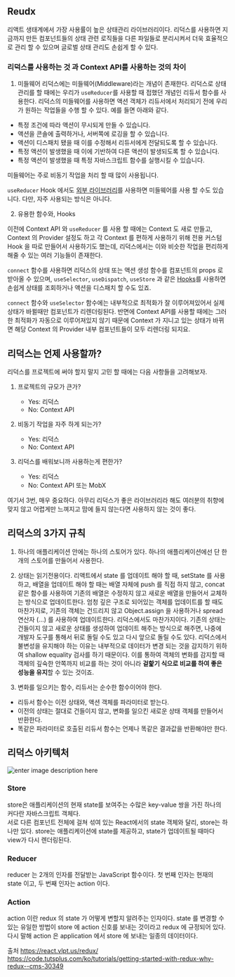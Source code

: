 ## Reudx
리액트 생태계에서 가장 사용률이 높은 상태관리 라이브러리이다.
리덕스를 사용하면 지금까지 만든 컴포넌트들의 상태 관련 로직들을 다른 파일들로 분리시켜서
 더욱 효율적으로 관리 할 수 있으며 글로벌 상태 관리도 손쉽게 할 수 있다.


### 리덕스를 사용하는 것 과 Context API를 사용하는 것의 차이
1. 미들웨어
리덕스에는 미들웨어(Middleware)라는 개념이 존재한다. 
리덕스로 상태 관리를 할 때에는 우리가  `useReducer`를 사용할 때 접했던 개념인 리듀서 함수를 사용한다. 
리덕스의 미들웨어를 사용하면 액션 객체가 리듀서에서 처리되기 전에 우리가 원하는 작업들을 수행 할 수 있다. 예를 들면 아래와 같다.

-   특정 조건에 따라 액션이 무시되게 만들 수 있습니다.
-   액션을 콘솔에 출력하거나, 서버쪽에 로깅을 할 수 있습니다.
-   액션이 디스패치 됐을 때 이를 수정해서 리듀서에게 전달되도록 할 수 있습니다.
-   특정 액션이 발생했을 때 이에 기반하여 다른 액션이 발생되도록 할 수 있습니다.
-   특정 액션이 발생했을 때 특정 자바스크립트 함수를 실행시킬 수 있습니다.

미들웨어는 주로 비동기 작업을 처리 할 때 많이 사용됩니다.

`useReducer`  Hook 에서도  [외부 라이브러리](https://github.com/streamich/react-use/blob/master/docs/createReducer.md)를 사용하면 미들웨어를 사용 할 수도 있습니다. 다만, 자주 사용되는 방식은 아니다.

2. 유용한 함수와, Hooks

이전에 Context API 와  `useReducer`  를 사용 할 때에는 Context 도 새로 만들고, Context 의 Provider 설정도 하고 각 Context 를 편하게 사용하기 위해 전용 커스텀 Hook 을 따로 만들어서 사용하기도 했는데, 리덕스에서는 이와 비슷한 작업을 편리하게 해줄 수 있는 여러 기능들이 존재한다.

`connect` 함수를 사용하면 리덕스의 상태 또는 액션 생성 함수를 컴포넌트의 props 로 받아올 수 있으며,  `useSelector`,  `useDispatch`,  `useStore`  과 같은  [Hooks](https://react-redux.js.org/api/hooks)를 사용하면 손쉽게 상태를 조회하거나 액션을 디스패치 할 수도 있죠.

`connect`  함수와  `useSelector`  함수에는 내부적으로 최적화가 잘 이루어져있어서 실제 상태가 바뀔때만 컴포넌트가 리렌더링된다. 반면에 Context API를 사용할 때에는 그러한 최적화가 자동으로 이루어져있지 않기 때문에 Context 가 지니고 있는 상태가 바뀌면 해당 Context 의 Provider 내부 컴포넌트들이 모두 리렌더링 되지요.


## 리덕스는 언제 사용할까?
리덕스를 프로젝트에 써야 할지 말지 고민 할 때에는 다음 사항들을 고려해보자.

1.  프로젝트의 규모가 큰가?
    -   Yes: 리덕스
    -   No: Context API

2.  비동기 작업을 자주 하게 되는가?
    -   Yes: 리덕스
    -   No: Context API

3.  리덕스를 배워보니까 사용하는게 편한가?
    -   Yes: 리덕스
    -   No: Context API 또는 MobX

여기서 3번, 매우 중요하다. 아무리 리덕스가 좋은 라이브러리라 해도 여러분의 취향에 맞지 않고 어렵게만 느껴지고 맘에 들지 않는다면 사용하지 않는 것이 좋다. 

## 리덕스의 3가지 규칙
1. 하나의 애플리케이션 안에는 하나의 스토어가 있다.
하나의 애플리케이션에선 단 한개의 스토어를 만들어서 사용한다. 

2. 상태는 읽기전용이다.
리액트에서 state 를 업데이트 해야 할 때, setState 를 사용하고, 배열을 업데이트 해야 할 때는 배열 자체에 push 를 직접 하지 않고, 
concat 같은 함수를 사용하여 기존의 배열은 수정하지 않고 새로운 배열을 만들어서 교체하는 방식으로 업데이트한다. 
엄청 깊은 구조로 되어있는 객체를 업데이트를 할 때도 마찬가지로, 기존의 객체는 건드리지 않고 Object.assign 을 사용하거나 spread 연산자 (...) 를 사용하여 업데이트한다.
리덕스에서도 마찬가지이다.
기존의 상태는 건들이지 않고 새로운 상태를 생성하여 업데이트 해주는 방식으로 해주면, 나중에 개발자 도구를 통해서 뒤로 돌릴 수도 있고 다시 앞으로 돌릴 수도 있다.
리덕스에서 불변성을 유지해야 하는 이유는 내부적으로 데이터가 변경 되는 것을 감지하기 위하여 shallow equality 검사를 하기 때문이다. 
이를 통하여 객체의 변화를 감지할 때 객체의 깊숙한 안쪽까지 비교를 하는 것이 아니라 **겉핥기 식으로 비교를 하여 좋은 성능을 유지**할 수 있는 것이죠.

3. 변화를 일으키는 함수, 리듀서는 순수한 함수이어야 한다.
- 리듀서 함수는 이전 상태와, 액션 객체를 파라미터로 받는다.
- 이전의 상태는 절대로 건들이지 않고, 변화를 일으킨 새로운 상태 객체를 만들어서 반환한다.
- 똑같은 파라미터로 호출된 리듀서 함수는 언제나 똑같은 결과값을 반환해야만 한다.


## 리덕스 아키텍처
![enter image description here](https://media.vlpt.us/images/jongsunpark88/post/7bf4cf48-98e1-459b-9b5b-ad20602a4688/0_95tBOgxEPQAVq9YO.png)

### Store
store은 애플리케이션의 현재 state를 보여주는 수많은 key-value 쌍을 가진 하나의 커다란 자바스크립트 객체다.  
서로 다른 컴포넌트 전체에 걸쳐 섞여 있는 React에서의 state 객체와 달리, store는 하나만 있다. 
store는 애플리케이션에 state를 제공하고, state가 업데이트될 때마다 view가 다시 렌더링된다.

### Reducer
reducer 는 2개의 인자를 전달받는 JavaScript 함수이다. 첫 번째 인자는 현재의 state 이고, 두 번째 인자는 action 이다.

### Action
action 이란 redux 의 state 가 어떻게 변할지 알려주는 인자이다. state 를 변경할 수 있는 유일한 방법이 store 에 action 신호를 보내는 것이라고 redux 에 규정되어 있다. 
다시 말해 action 은 application 에서 store 에 보내는 일종의 데이터이다.

출처
https://react.vlpt.us/redux/
https://code.tutsplus.com/ko/tutorials/getting-started-with-redux-why-redux--cms-30349
